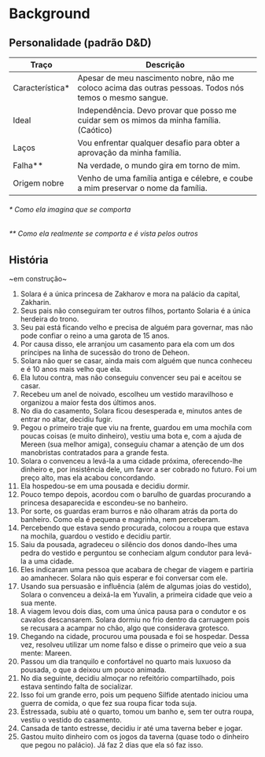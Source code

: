 # Background

## Personalidade (padrão D&D)

| Traço | Descrição |
| ---| --- |
| Característica* | Apesar de meu nascimento nobre, não me coloco acima das outras pessoas. Todos nós temos o mesmo sangue. |
| Ideal | Independência. Devo provar que posso me cuidar sem os mimos da minha família. (Caótico) |
| Laços | Vou enfrentar qualquer desafio para obter a aprovação da minha família. |
| Falha** | Na verdade, o mundo gira em torno de mim. |
| Origem nobre | Venho de uma família antiga e célebre, e coube a mim preservar o nome da família. |

###### * Como ela imagina que se comporta
###### ** Como ela realmente se comporta e é vista pelos outros

## História

~em construção~

1. Solara é a única princesa de Zakharov e mora na palácio da capital, Zakharin.
2. Seus pais não conseguiram ter outros filhos, portanto Solaria é a única herdeira do trono.
3. Seu pai está ficando velho e precisa de alguém para governar, mas não pode confiar o reino a uma garota de 15 anos.
4. Por causa disso, ele arranjou um casamento para ela com um dos príncipes na linha de sucessão do trono de Deheon.
5. Solara não quer se casar, ainda mais com alguém que nunca conheceu e é 10 anos mais velho que ela.
6. Ela lutou contra, mas não conseguiu convencer seu pai e aceitou se casar.
7. Recebeu um anel de noivado, escolheu um vestido maravilhoso e organizou a maior festa dos últimos anos.
8. No dia do casamento, Solara ficou desesperada e, minutos antes de entrar no altar, decidiu fugir.
9. Pegou o primeiro traje que viu na frente, guardou em uma mochila com poucas coisas (e muito dinheiro), vestiu uma bota e, com a ajuda de Mereen (sua melhor amiga), conseguiu chamar a atenção de um dos manobristas contratados para a grande festa.
10. Solara o convenceu a levá-la a uma cidade próxima, oferecendo-lhe dinheiro e, por insistência dele, um favor a ser cobrado no futuro. Foi um preço alto, mas ela acabou concordando.
11. Ela hospedou-se em uma pousada e decidiu dormir.
12. Pouco tempo depois, acordou com o barulho de guardas procurando a princesa desaparecida e escondeu-se no banheiro.
13. Por sorte, os guardas eram burros e não olharam atrás da porta do banheiro. Como ela é pequena e magrinha, nem perceberam.
14. Percebendo que estava sendo procurada, colocou a roupa que estava na mochila, guardou o vestido e decidiu partir.
15. Saiu da pousada, agradeceu o silêncio dos donos dando-lhes uma pedra do vestido e perguntou se conheciam algum condutor para levá-la a uma cidade.
16. Eles indicaram uma pessoa que acabara de chegar de viagem e partiria ao amanhecer. Solara não quis esperar e foi conversar com ele.
17. Usando sua persuasão e influência (além de algumas joias do vestido), Solara o convenceu a deixá-la em Yuvalin, a primeira cidade que veio a sua mente.
18. A viagem levou dois dias, com uma única pausa para o condutor e os cavalos descansarem. Solara dormiu no frio dentro da carruagem pois se recusara a acampar no chão, algo que considerava grotesco.
20. Chegando na cidade, procurou uma pousada e foi se hospedar. Dessa vez, resolveu utilizar um nome falso e disse o primeiro que veio a sua mente: Mareen.
21. Passou um dia tranquilo e confortável no quarto mais luxuoso da pousada, o que a deixou um pouco animada.
22. No dia seguinte, decidiu almoçar no refeitório compartilhado, pois estava sentindo falta de socializar.
23. Isso foi um grande erro, pois um pequeno Silfide atentado iniciou uma guerra de comida, o que fez sua roupa ficar toda suja.
24. Estressada, subiu até o quarto, tomou um banho e, sem ter outra roupa, vestiu o vestido do casamento.
25. Cansada de tanto estresse, decidiu ir até uma taverna beber e jogar.
26. Gastou muito dinheiro com os jogos da taverna (quase todo o dinheiro que pegou no palácio). Já faz 2 dias que ela só faz isso.
